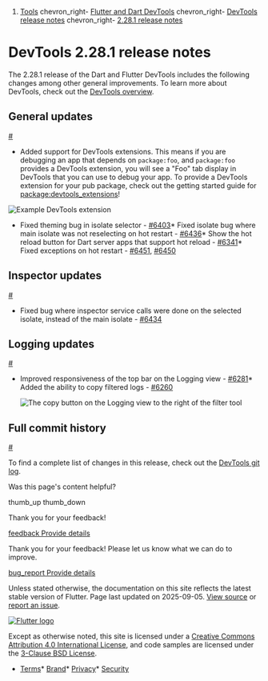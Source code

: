 1. [Tools](/tools) chevron\_right- [Flutter and Dart DevTools](/tools/devtools) chevron\_right- [DevTools release notes](/tools/devtools/release-notes) chevron\_right- [2.28.1 release notes](/tools/devtools/release-notes/release-notes-2.28.1)

DevTools 2.28.1 release notes
=============================

The 2.28.1 release of the Dart and Flutter DevTools includes the following changes among other general improvements. To learn more about DevTools, check out the [DevTools overview](https://docs.flutter.dev/tools/devtools).

General updates
---------------

[#](#general-updates)

* Added support for DevTools extensions. This means if you are debugging an app that depends on `package:foo`, and `package:foo` provides a DevTools extension, you will see a "Foo" tab display in DevTools that you can use to debug your app. To provide a DevTools extension for your pub package, check out the getting started guide for [package:devtools\_extensions](https://pub.dev/packages/devtools_extensions)!

![Example DevTools extension](/tools/devtools/release-notes/images-2.28.1/example_devtools_extension.png "Example DevTools extension for package:foo_package")

* Fixed theming bug in isolate selector - [#6403](https://github.com/flutter/devtools/pull/6403)* Fixed isolate bug where main isolate was not reselecting on hot restart - [#6436](https://github.com/flutter/devtools/pull/6436)* Show the hot reload button for Dart server apps that support hot reload - [#6341](https://github.com/flutter/devtools/pull/6341)* Fixed exceptions on hot restart - [#6451](https://github.com/flutter/devtools/pull/6451), [#6450](https://github.com/flutter/devtools/pull/6450)

Inspector updates
-----------------

[#](#inspector-updates)

* Fixed bug where inspector service calls were done on the selected isolate, instead of the main isolate - [#6434](https://github.com/flutter/devtools/pull/6434)

Logging updates
---------------

[#](#logging-updates)

* Improved responsiveness of the top bar on the Logging view - [#6281](https://github.com/flutter/devtools/pull/6281)* Added the ability to copy filtered logs - [#6260](https://github.com/flutter/devtools/pull/6260)

    ![The copy button on the Logging view to the right of the filter tool](/tools/devtools/release-notes/images-2.28.1/logger_copy.png "The Logging view copy button")

Full commit history
-------------------

[#](#full-commit-history)

To find a complete list of changes in this release, check out the [DevTools git log](https://github.com/flutter/devtools/tree/v2.28.1).

Was this page's content helpful?

thumb\_up thumb\_down

Thank you for your feedback!

 [feedback Provide details](https://github.com/flutter/website/issues/new?template=1_page_issue.yml&&page-url=https://docs.flutter.dev/tools/devtools/release-notes/release-notes-2.28.1/&page-source=https://github.com/flutter/website/tree/main/src/content/tools/devtools/release-notes/release-notes-2.28.1.md)

Thank you for your feedback! Please let us know what we can do to improve.

 [bug\_report Provide details](https://github.com/flutter/website/issues/new?template=1_page_issue.yml&&page-url=https://docs.flutter.dev/tools/devtools/release-notes/release-notes-2.28.1/&page-source=https://github.com/flutter/website/tree/main/src/content/tools/devtools/release-notes/release-notes-2.28.1.md)

Unless stated otherwise, the documentation on this site reflects the latest stable version of Flutter. Page last updated on 2025-09-05. [View source](https://github.com/flutter/website/tree/main/src/content/tools/devtools/release-notes/release-notes-2.28.1.md) or [report an issue](https://github.com/flutter/website/issues/new?template=1_page_issue.yml&&page-url=https://docs.flutter.dev/tools/devtools/release-notes/release-notes-2.28.1/&page-source=https://github.com/flutter/website/tree/main/src/content/tools/devtools/release-notes/release-notes-2.28.1.md "Report an issue with this page").

[![Flutter logo](/assets/images/branding/flutter/logo+text/horizontal/white.svg)](https://flutter.dev)

Except as otherwise noted, this site is licensed under a [Creative Commons Attribution 4.0 International License](https://creativecommons.org/licenses/by/4.0/), and code samples are licensed under the [3-Clause BSD License](https://opensource.org/licenses/BSD-3-Clause).

* [Terms](/tos "Terms of use")* [Brand](/brand "Brand usage guidelines")* [Privacy](https://policies.google.com/privacy "Privacy policy")* [Security](/security "Security philosophy and practices")

   